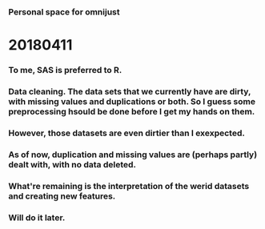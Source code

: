 ### Personal space for omnijust

# 20180411
### To me, SAS is preferred to R.
### Data cleaning. The data sets that we currently have are dirty, with missing values and duplications or both. So I guess some preprocessing hsould be done before I get my hands on them.
### However, those datasets are even dirtier than I exexpected.
### As of now, duplication and missing values are (perhaps partly) dealt with, with no data deleted.
### What're remaining is the interpretation of the werid datasets and creating new features.
### Will do it later.
